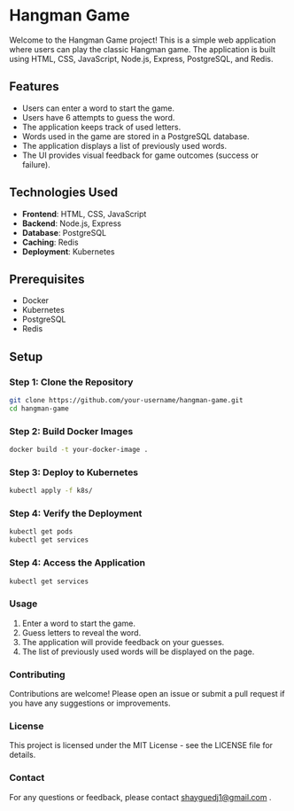 # Hangman Game

Welcome to the Hangman Game project! This is a simple web application where users can play the classic Hangman game. The application is built using HTML, CSS, JavaScript, Node.js, Express, PostgreSQL, and Redis.

## Features

- Users can enter a word to start the game.
- Users have 6 attempts to guess the word.
- The application keeps track of used letters.
- Words used in the game are stored in a PostgreSQL database.
- The application displays a list of previously used words.
- The UI provides visual feedback for game outcomes (success or failure).

## Technologies Used

- **Frontend**: HTML, CSS, JavaScript
- **Backend**: Node.js, Express
- **Database**: PostgreSQL
- **Caching**: Redis
- **Deployment**: Kubernetes

## Prerequisites

- Docker
- Kubernetes
- PostgreSQL
- Redis

## Setup

### Step 1: Clone the Repository

```sh
git clone https://github.com/your-username/hangman-game.git 
cd hangman-game
```

### Step 2: Build Docker Images

```bash
docker build -t your-docker-image .
```

### Step 3: Deploy to Kubernetes

```bash
kubectl apply -f k8s/
```

### Step 4: Verify the Deployment

```bash
kubectl get pods 
kubectl get services
```

### Step 4: Access the Application

```bash
kubectl get services
```

### Usage

1. Enter a word to start the game.
2. Guess letters to reveal the word.
3. The application will provide feedback on your guesses.
4. The list of previously used words will be displayed on the page.

### Contributing

Contributions are welcome! Please open an issue or submit a pull request if you have any suggestions or improvements.

### License

This project is licensed under the MIT License - see the LICENSE file for details.

### Contact

For any questions or feedback, please contact shayguedj1@gmail.com .
